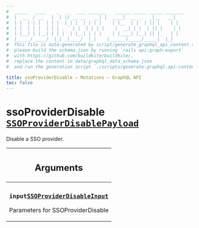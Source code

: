 ```yaml
---
#  _____   ____    _   _  ____ _______   ______ _____ _____ _______
#  |  __  / __   |  | |/ __ __   __| |  ____|  __ _   _|__   __|
#  | |  | | |  | | |  | | |  | | | |    | |__  | |  | || |    | |
#  | |  | | |  | | | . ` | |  | | | |    |  __| | |  | || |    | |
#  | |__| | |__| | | |  | |__| | | |    | |____| |__| || |_   | |
#  |_____/ ____/  |_| _|____/  |_|    |______|_____/_____|  |_|
#  This file is auto-generated by script/generate_graphql_api_content.sh,
#  please build the schema.json by running `rails api:graph:export`
#  with https://github.com/buildkite/buildkite/,
#  replace the content in data/graphql_data_schema.json
#  and run the generation script `./scripts/generate-graphql-api-content.sh`.

title: ssoProviderDisable – Mutations – GraphQL API
toc: false
---
```

<!-- vale off -->
<h1 class="has-pills" data-algolia-exclude>
  ssoProviderDisable
  <a href="/docs/apis/graphql/schemas/object/ssoproviderdisablepayload" class="pill pill--object pill--normal-case pill--large" title="Go to OBJECT SSOProviderDisablePayload"><code>SSOProviderDisablePayload</code></a>

</h1>
<!-- vale on -->


Disable a SSO provider.

<table class="responsive-table responsive-table--single-column-rows">
  <thead>
    <th>
      <h2 data-algolia-exclude>Arguments</h2>
    </th>
  </thead>
  <tbody>
    <tr><td><h3 class="is-small has-pills"><code>input</code><a href="/docs/apis/graphql/schemas/input_object/ssoproviderdisableinput" class="pill pill--input_object pill--normal-case pill--medium" title="Go to INPUT_OBJECT SSOProviderDisableInput"><code>SSOProviderDisableInput</code></a></h3><p>Parameters for SSOProviderDisable</p></td></tr>
  </tbody>
</table>
